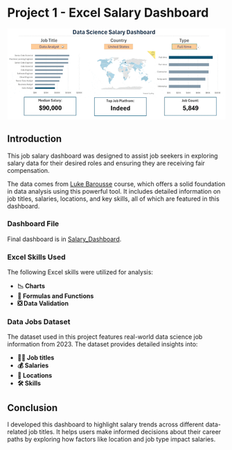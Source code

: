 # Project 1 - Excel Salary Dashboard

![1_Salary_Dashboard.png](/0_Resources/Datasets/Images/1_Salary_Dashboard_Final_Dashboard.gif)

## Introduction

This job salary dashboard was designed to assist job seekers in exploring salary data for their desired roles and ensuring they are receiving fair compensation.

The data comes from [Luke Barousse](https://www.lukebarousse.com/) course, which offers a solid foundation in data analysis using this powerful tool. It includes detailed information on job titles, salaries, locations, and key skills, all of which are featured in this dashboard.

### Dashboard File
Final dashboard is in [Salary_Dashboard](Project_1-Dashboard/Salary_Dashboard.xlsx).

### Excel Skills Used

The following Excel skills were utilized for analysis:

- **📉 Charts**
- **🧮 Formulas and Functions**
- **❎ Data Validation**

### Data Jobs Dataset

The dataset used in this project features real-world data science job information from 2023. The dataset provides detailed insights into:

- **👨‍💼 Job titles**
- **💰 Salaries**
- **📍 Locations**
- **🛠️ Skills**

## Conclusion

I developed this dashboard to highlight salary trends across different data-related job titles. It helps users make informed decisions about their career paths by exploring how factors like location and job type impact salaries.